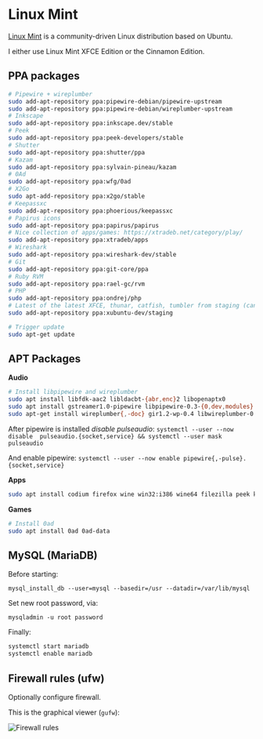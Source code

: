 # Linux Mint

[Linux Mint](https://linuxmint.com/) is a community-driven Linux distribution based on Ubuntu.

I either use Linux Mint XFCE Edition or the Cinnamon Edition.

## PPA packages

```sh
# Pipewire + wireplumber
sudo add-apt-repository ppa:pipewire-debian/pipewire-upstream
sudo add-apt-repository ppa:pipewire-debian/wireplumber-upstream
# Inkscape
sudo add-apt-repository ppa:inkscape.dev/stable
# Peek
sudo add-apt-repository ppa:peek-developers/stable
# Shutter
sudo add-apt-repository ppa:shutter/ppa
# Kazam
sudo add-apt-repository ppa:sylvain-pineau/kazam
# 0Ad
sudo add-apt-repository ppa:wfg/0ad
# X2Go
sudo apt-add-repository ppa:x2go/stable
# Keepassxc
sudo add-apt-repository ppa:phoerious/keepassxc
# Papirus icons
sudo add-apt-repository ppa:papirus/papirus
# Nice collection of apps/games: https://xtradeb.net/category/play/
sudo add-apt-repository ppa:xtradeb/apps
# Wireshark
sudo add-apt-repository ppa:wireshark-dev/stable
# Git
sudo add-apt-repository ppa:git-core/ppa
# Ruby RVM
sudo add-apt-repository ppa:rael-gc/rvm
# PHP
sudo add-apt-repository ppa:ondrej/php
# Latest of the latest XFCE, thunar, catfish, tumbler from staging (can break your system)
sudo add-apt-repository ppa:xubuntu-dev/staging

# Trigger update
sudo apt-get update
```

## APT Packages

**Audio**

```sh
# Install libpipewire and wireplumber
sudo apt install libfdk-aac2 libldacbt-{abr,enc}2 libopenaptx0
sudo apt install gstreamer1.0-pipewire libpipewire-0.3-{0,dev,modules} libspa-0.2-{bluetooth,dev,jack,modules} pipewire{,-{audio-client-libraries,pulse,bin,locales,tests}}
sudo apt-get install wireplumber{,-doc} gir1.2-wp-0.4 libwireplumber-0.4-{0,dev}
```

After pipewire is installed _disable pulseaudio_: `systemctl --user --now disable  pulseaudio.{socket,service} && systemctl --user mask pulseaudio`

And enable pipewire: `systemctl --user --now enable pipewire{,-pulse}.{socket,service}`

**Apps**

```sh
sudo apt install codium firefox wine win32:i386 wine64 filezilla peek kazam nginx fpm8.2-cli fpm8.2-fpm dnsutils lm-sensors vulkan-tools keepassxc shutter inkscape
```

**Games**

```sh
# Install 0ad
sudo apt install 0ad 0ad-data
```

## MySQL (MariaDB)

Before starting:

`mysql_install_db --user=mysql --basedir=/usr --datadir=/var/lib/mysql`

Set new root password, via:

`mysqladmin -u root password`

Finally:

```sh
systemctl start mariadb
systemctl enable mariadb
```

## Firewall rules (ufw)

Optionally configure firewall.

This is the graphical viewer (`gufw`):

![Firewall rules](firewall_rules.png)
